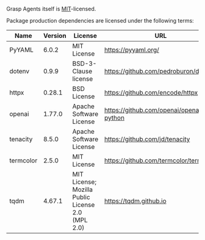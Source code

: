 Grasp Agents itself is [MIT](https://mit-license.org/)-licensed.

Package production dependencies are licensed under the following terms:

| Name      | Version | License                                           | URL                                     |
| --------- | ------- | ------------------------------------------------- | --------------------------------------- |
| PyYAML    | 6.0.2   | MIT License                                       | https://pyyaml.org/                     |
| dotenv    | 0.9.9   | BSD-3-Clause license                              | https://github.com/pedroburon/dotenv    |
| httpx     | 0.28.1  | BSD License                                       | https://github.com/encode/httpx         |
| openai    | 1.77.0  | Apache Software License                           | https://github.com/openai/openai-python |
| tenacity  | 8.5.0   | Apache Software License                           | https://github.com/jd/tenacity          |
| termcolor | 2.5.0   | MIT License                                       | https://github.com/termcolor/termcolor  |
| tqdm      | 4.67.1  | MIT License; Mozilla Public License 2.0 (MPL 2.0) | https://tqdm.github.io                  |
